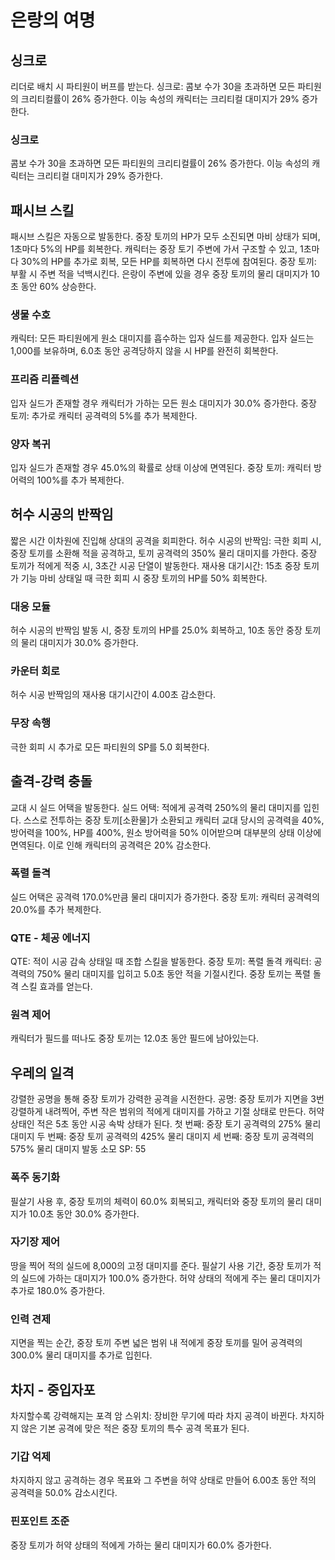 # 은랑의 여명

## 싱크로

리더로 배치 시 파티원이 버프를 받는다.
싱크로: 콤보 수가 30을 초과하면 모든 파티원의 크리티컬률이 26% 증가한다. 이능 속성의 캐릭터는 크리티컬 대미지가 29% 증가한다.

### 싱크로

콤보 수가 30을 초과하면 모든 파티원의 크리티컬률이 26% 증가한다.
이능 속성의 캐릭터는 크리티컬 대미지가 29% 증가한다.

## 패시브 스킬

패시브 스킬은 자동으로 발동한다.
중장 토끼의 HP가 모두 소진되면 마비 상태가 되며, 1초마다 5%의 HP를 회복한다. 캐릭터는 중장 토기 주변에 가서 구조할 수 있고, 1초마다 30%의 HP를 추가로 회복, 모든 HP를 회복하면 다시 전투에 참여된다.
중장 토끼: 부활 시 주변 적을 넉백시킨다. 은랑이 주변에 있을 경우 중장 토끼의 물리 대미지가 10초 동안 60% 상승한다.

### 생물 수호

캐릭터: 모든 파티원에게 원소 대미지를 흡수하는 입자 실드를 제공한다. 입자 실드는 1,000를 보유하며, 6.0초 동안 공격당하지 않을 시 HP를 완전히 회복한다.

### 프리즘 리플렉션

입자 실드가 존재할 경우 캐릭터가 가하는 모든 원소 대미지가 30.0% 증가한다.
중장 토끼: 추가로 캐릭터 공격력의 5%를 추가 복제한다.

### 양자 복귀

입자 실드가 존재할 경우 45.0%의 확률로 상태 이상에 면역된다. 중장 토끼: 캐릭터 방어력의 100%를 추가 복제한다.

## 허수 시공의 반짝임

짧은 시간 이차원에 진입해 상대의 공격을 회피한다.
허수 시공의 반짝임: 극한 회피 시, 중장 토끼를 소환해 적을 공격하고, 토끼 공격력의 350% 물리 대미지를 가한다. 중장 토끼가 적에게 적중 시, 3초간 시공 단열이 발동한다. 재사용 대기시간: 15초
중장 토끼가 기능 마비 상태일 때 극한 회피 시 중장 토끼의 HP를 50% 회복한다.

### 대응 모듈

허수 시공의 반짝임 발동 시, 중장 토끼의 HP를 25.0% 회복하고, 10초 동안 중장 토끼의 물리 대미지가 30.0% 증가한다.

### 카운터 회로

허수 시공 반짝임의 재사용 대기시간이 4.00초 감소한다.

### 무장 속행

극한 회피 시 추가로 모든 파티원의 SP를 5.0 회복한다.

## 출격-강력 충돌

교대 시 실드 어택을 발동한다.
실드 어택: 적에게 공격력 250%의 물리 대미지를 입힌다.
스스로 전투하는 중장 토끼[소환물]가 소환되고 캐릭터 교대 당시의 공격력을 40%, 방어력을 100%, HP를 400%, 원소 방어력을 50% 이어받으며 대부분의 상태 이상에 면역된다. 이로 인해 캐릭터의 공격력은 20% 감소한다.

### 폭렬 돌격

실드 어택은 공격력 170.0%만큼 물리 대미지가 증가한다. 중장 토끼: 캐릭터 공격력의 20.0%를 추가 복제한다.

### QTE - 체공 에너지

QTE: 적이 시공 감속 상태일 때 조합 스킬을 발동한다.
중장 토끼: 폭렬 돌격
캐릭터: 공격력의 750% 물리 대미지를 입히고 5.0초 동안 적을 기절시킨다. 중장 토끼는 폭렬 돌격 스킬 효과를 얻는다.

### 원격 제어

캐릭터가 필드를 떠나도 중장 토끼는 12.0초 동안 필드에 남아있는다.

## 우레의 일격

강렬한 공명을 통해 중장 토끼가 강력한 공격을 시전한다.
공명: 중장 토끼가 지면을 3번 강렬하게 내려찍어, 주변 작은 범위의 적에게 대미지를 가하고 기절 상태로 만든다. 허약 상태인 적은 5초 동안 시공 속박 상태가 된다.
첫 번째: 중장 토기 공격력의 275% 물리 대미지
두 번째: 중장 토끼 공격력의 425% 물리 대미지
세 번째: 중장 토끼 공격력의 575% 물리 대미지
발동 소모 SP: 55

### 폭주 동기화

필살기 사용 후, 중장 토끼의 체력이 60.0% 회복되고, 캐릭터와 중장 토끼의 물리 대미지가 10.0초 동안 30.0% 증가한다.

### 자기장 제어

땅을 찍어 적의 실드에 8,000의 고정 대미지를 준다. 필살기 사용 기간, 중장 토끼가 적의 실드에 가하는 대미지가 100.0% 증가한다. 허약 상태의 적에게 주는 물리 대미지가 추가로 180.0% 증가한다.

### 인력 견제

지면을 찍는 순간, 중장 토끼 주변 넓은 범위 내 적에게 중장 토끼를 밀어 공격력의 300.0% 물리 대미지를 추가로 입힌다.

## 차지 - 중입자포

차지할수록 강력해지는 포격
암 스위치: 장비한 무기에 따라 차지 공격이 바뀐다.
차지하지 않은 기본 공격에 맞은 적은 중장 토끼의 특수 공격 목표가 된다.

### 기갑 억제

차지하지 않고 공격하는 경우 목표와 그 주변을 허약 상태로 만들어 6.00초 동안 적의 공격력을 50.0% 감소시킨다.

### 핀포인트 조준

중장 토끼가 허약 상태의 적에게 가하는 물리 대미지가 60.0% 증가한다.
